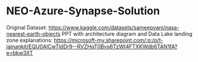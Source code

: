 # NEO-Azure-Synapse-Solution

Original Dataset: https://www.kaggle.com/datasets/sameepvani/nasa-nearest-earth-objects 
PPT with architecture diagram and Data Lake landing zone explanations: https://microsoft-my.sharepoint.com/:p:/p/t-jainankit/EQU0AlCwTldDr9--RVZHqT0Bvs6TzWt4FTXKWdb6TAN1fA?e=bkw3XT
